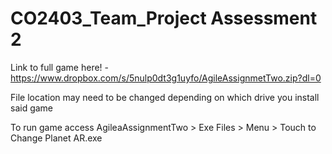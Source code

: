 # CO2403_Team_Project Assessment 2

Link to full game here! - https://www.dropbox.com/s/5nulp0dt3g1uyfo/AgileAssignmetTwo.zip?dl=0 

File location may need to be changed depending on which drive you install said game

To run game access AgileaAssignmentTwo > Exe Files > Menu > Touch to Change Planet AR.exe
